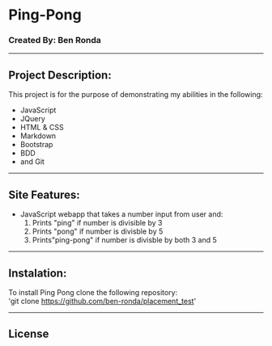 # Ping-Pong
### Created By: Ben Ronda
***
## Project Description:
This project is for the purpose of demonstrating my abilities in the following:
* JavaScript
* JQuery
* HTML & CSS
* Markdown
* Bootstrap
* BDD
* and Git

***
## Site Features:
* JavaScript webapp  that takes a number input from user and:
  1. Prints "ping" if number is divisible by 3
  2. Prints "pong" if number is divisble by 5
  3. Prints"ping-pong" if number is divisble by both 3 and 5

***
## Instalation:
To install Ping Pong clone the following repository:  
'git clone https://github.com/ben-ronda/placement_test'

***
## License

